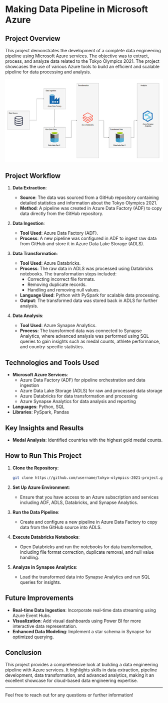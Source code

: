 # Making Data Pipeline in Microsoft Azure

## Project Overview
This project demonstrates the development of a complete data engineering pipeline using Microsoft Azure services. The objective was to extract, process, and analyze data related to the Tokyo Olympics 2021. The project showcases the use of various Azure tools to build an efficient and scalable pipeline for data processing and analysis.

<img src="images/Pipelinee.png" alt="Data Pipeline Diagram" width="800"/> 

## Project Workflow

1. **Data Extraction**:
   - **Source**: The data was sourced from a GitHub repository containing detailed statistics and information about the Tokyo Olympics 2021.
   - **Method**: A pipeline was created in Azure Data Factory (ADF) to copy data directly from the GitHub repository.

2. **Data Ingestion**:
   - **Tool Used**: Azure Data Factory (ADF).
   - **Process**: A new pipeline was configured in ADF to ingest raw data from GitHub and store it in Azure Data Lake Storage (ADLS).

3. **Data Transformation**:
   - **Tool Used**: Azure Databricks.
   - **Process**: The raw data in ADLS was processed using Databricks notebooks. The transformation steps included:
     - Correcting incorrect file formats.
     - Removing duplicate records.
     - Handling and removing null values.
   - **Language Used**: Python with PySpark for scalable data processing.
   - **Output**: The transformed data was stored back in ADLS for further analysis.

4. **Data Analysis**:
   - **Tool Used**: Azure Synapse Analytics.
   - **Process**: The transformed data was connected to Synapse Analytics, where advanced analysis was performed using SQL queries to gain insights such as medal counts, athlete performance, and country-specific statistics.

## Technologies and Tools Used
- **Microsoft Azure Services**:
  - Azure Data Factory (ADF) for pipeline orchestration and data ingestion
  - Azure Data Lake Storage (ADLS) for raw and processed data storage
  - Azure Databricks for data transformation and processing
  - Azure Synapse Analytics for data analysis and reporting
- **Languages**: Python, SQL
- **Libraries**: PySpark, Pandas

## Key Insights and Results
- **Medal Analysis**: Identified countries with the highest gold medal counts.


## How to Run This Project
1. **Clone the Repository**:
   ```bash
   git clone https://github.com/username/tokyo-olympics-2021-project.git
   ```

2. **Set Up Azure Environment**:
   - Ensure that you have access to an Azure subscription and services including ADF, ADLS, Databricks, and Synapse Analytics.

3. **Run the Data Pipeline**:
   - Create and configure a new pipeline in Azure Data Factory to copy data from the GitHub source into ADLS.

4. **Execute Databricks Notebooks**:
   - Open Databricks and run the notebooks for data transformation, including file format correction, duplicate removal, and null value handling.

5. **Analyze in Synapse Analytics**:
   - Load the transformed data into Synapse Analytics and run SQL queries for insights.

## Future Improvements
- **Real-time Data Ingestion**: Incorporate real-time data streaming using Azure Event Hubs.
- **Visualization**: Add visual dashboards using Power BI for more interactive data representation.
- **Enhanced Data Modeling**: Implement a star schema in Synapse for optimized querying.

## Conclusion
This project provides a comprehensive look at building a data engineering pipeline with Azure services. It highlights skills in data extraction, pipeline development, data transformation, and advanced analytics, making it an excellent showcase for cloud-based data engineering expertise.

---

Feel free to reach out for any questions or further information!

